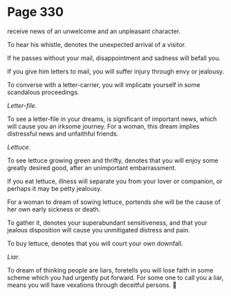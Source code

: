 # Page 330
receive news of an unwelcome and an unpleasant character.


To hear his whistle, denotes the unexpected arrival of a visitor.


If he passes without your mail, disappointment and sadness will befall you.


If you give him letters to mail, you will suffer injury through
envy or jealousy.


To converse with a letter-carrier, you will implicate yourself
in some scandalous proceedings.


_Letter-file_.


To see a letter-file in your dreams, is significant of important news,
which will cause you an irksome journey. For a woman, this dream implies
distressful news and unfaithful friends.


_Lettuce_.


To see lettuce growing green and thrifty, denotes that you will enjoy
some greatly desired good, after an unimportant embarrassment.


If you eat lettuce, illness will separate you from your lover or companion,
or perhaps it may be petty jealousy.


For a woman to dream of sowing lettuce, portends she will be the cause
of her own early sickness or death.


To gather it, denotes your superabundant sensitiveness,
and that your jealous disposition will cause you unmitigated
distress and pain.


To buy lettuce, denotes that you will court your own downfall.


_Liar_.


To dream of thinking people are liars, foretells you will lose
faith in some scheme which you had urgently put forward.
For some one to call you a liar, means you will have vexations
through deceitful persons.

